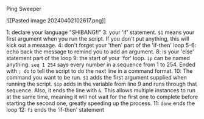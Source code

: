 Ping Sweeper

![[Pasted image 20240402102617.png]]

1: declare your language "SHIBANG!!"
3: your 'if' statement.  `$1` means your first argument when you run the script.  If you don't put anything, this will kick out a message.
4: don't forget your 'then' part of the 'if-then' loop
5-6: echo back the message to remind you to add an argument.
8: is your 'else' statement part of the loop
9: the start of your 'for' loop.  `ip` can be named anything.  `seq 1 254` says every number in a sequence from 1 to 254.  Ended with `; do` to tell the script to do the next line in a command format.
10: The command you want to be run.  `$1` adds the first argument supplied when running the script.  `$ip` adds in the variable from line 9 and runs through that sequence.  Also, it ends the line with `&`.  This allows multiple instances to run at the same time, meaning it will not wait for the first one to complete before starting the second one, greatly speeding up the process.
11: `done` ends the loop
12: `fi` ends the 'if-then' statement